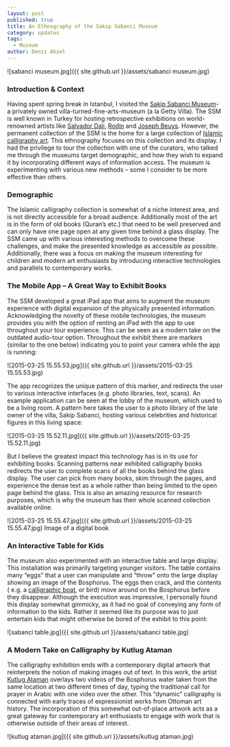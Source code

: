 ```yaml
---
layout: post
published: true
title: An Ethnography of the Sakip Sabanci Museum
category: updates
tags: 
  - Museum
author: Deniz Aksel
---
```


![sabanci museum.jpg]({{ site.github.url }}/assets/sabanci museum.jpg)


### Introduction & Context
Having spent spring break in Istanbul, I visited the [Sakip Sabanci Museum](http://www.sakipsabancimuzesi.org/en)- a privately owned villa-turned-fine-arts-museum (a la Getty Villa). The SSM is well known in Turkey for hosting retrospective exhibitions on world-renowned artists like [Salvador Dali](http://www.sakipsabancimuzesi.org/en/node/264), [Rodin](http://www.sakipsabancimuzesi.org/en/node/275) and [Joseph Beuys](http://www.sakipsabancimuzesi.org/en/node/259). However, the permanent collection of the SSM is the home for a large collection of [Islamic calligraphy art](http://www.sakipsabancimuzesi.org/en/node/243). This ethnography focuses on this collection and its display.
I had the privilege to tour the collection with one of the curators, who talked me through the museums target demographic, and how they wish to expand it by incorporating different ways of information access. The museum is experimenting with various new methods – some I consider to be more effective than others.

### Demographic
The Islamic calligraphy collection is somewhat of a niche interest area, and is not directly accessible for a broad audience. Additionally most of the art is in the form of old books (Quran’s etc.) that need to be well preserved and can only have one page open at any given time behind a glass display. 
The SSM came up with various interesting methods to overcome these challenges, and make the presented knowledge as accessible as possible. Additionally, there was a focus on making the museum interesting for children and modern art enthusiasts by introducing interactive technologies and parallels to contemporary works.

### The Mobile App – A Great Way to Exhibit Books
The SSM developed a great iPad app that aims to augment the museum experience with digital expansion of the physically presented information. Acknowledging the novelty of these mobile technologies, the museum provides you with the option of renting an iPad with the app to use throughout your tour experience. This can be seen as a modern take on the outdated audio-tour option.
Throughout the exhibit there are markers (similar to the one below) indicating you to point your camera while the app is running:

![2015-03-25 15.55.53.jpg]({{ site.github.url }}/assets/2015-03-25 15.55.53.jpg)

The app recognizes the unique pattern of this marker, and redirects the user to various interactive interfaces (e.g. photo libraries, text, scans). An example application can be seen at the lobby of the museum, which used to be a living room. A pattern here takes the user to a photo library of the late owner of the villa, Sakip Sabanci, hosting various celebrities and historical figures in this living space:

![2015-03-25 15.52.11.jpg]({{ site.github.url }}/assets/2015-03-25 15.52.11.jpg)

But I believe the greatest impact this technology has is in its use for exhibiting books. Scanning patterns near exhibited calligraphy books redirects the user to complete scans of all the books behind the glass display. The user can pick from many books, skim through the pages, and experience the dense text as a whole rather than being limited to the open page behind the glass. This is also an amazing resource for research purposes, which is why the museum has their whole scanned collection available online.

![2015-03-25 15.55.47.jpg]({{ site.github.url }}/assets/2015-03-25 15.55.47.jpg)
Image of a digital book

### An Interactive Table for Kids
The museum also experimented with an interactive table and large display. This installation was primarily targeting younger visitors. The table contains many “eggs” that a user can manipulate and “throw” onto the large display showing an image of the Bosphorus. The eggs then crack, and the contents ( e.g. a [calligraphic boat](http://www.uoguelph.ca/~agokcen/Calligraphy3.jpg), or bird) move around on the Bosphorus before they disappear. Although the execution was impressive, I personally found this display somewhat gimmicky, as it had no goal of conveying any form of information to the kids. Rather it seemed like its purpose was to just entertain kids that might otherwise be bored of the exhibit to this point:

![sabanci table.jpg]({{ site.github.url }}/assets/sabanci table.jpg)

### A Modern Take on Calligraphy by Kutlug Ataman
The calligraphy exhibition ends with a contemporary digital artwork that reinterprets the notion of making images out of text. In this work, the artist [Kutlug Ataman](http://www.kutlugataman.com/site/main) overlays two videos of the Bosphorus water taken from the same location at two different times of day, typing the traditional call for prayer in Arabic with one video over the other. This “dynamic” calligraphy is connected with early traces of expressionist works from Ottoman art history. The incorporation of this somewhat out-of-place artwork acts as a great gateway for contemporary art enthusiasts to engage with work that is otherwise outside of their areas of interest.

![kutlug ataman.jpg]({{ site.github.url }}/assets/kutlug ataman.jpg)

